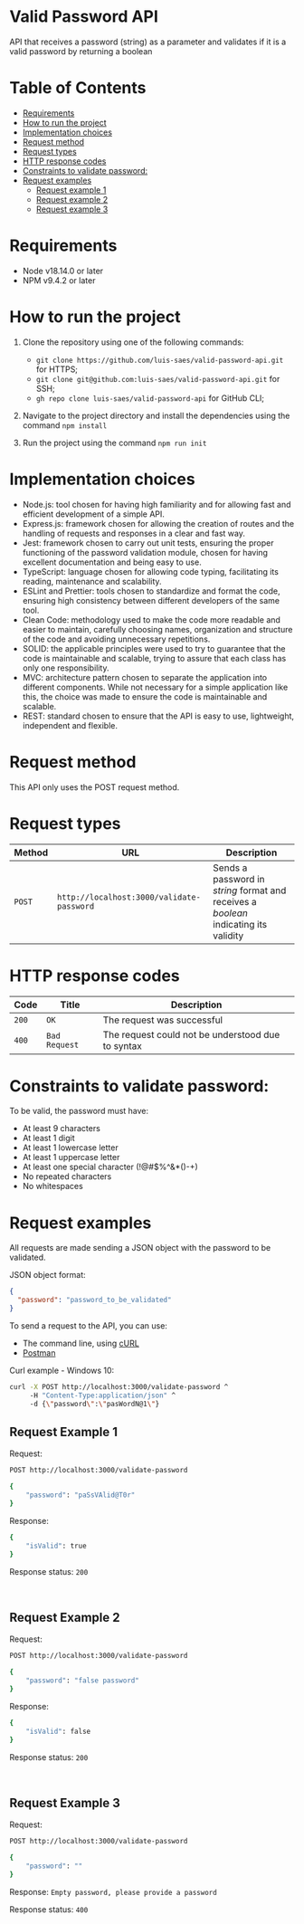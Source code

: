 # Valid Password API

API that receives a password (string) as a parameter and validates if it is a valid password by returning a boolean

# Table of Contents

- [Requirements](#requirements)
- [How to run the project](#how-to-run-the-project)
- [Implementation choices](#implementation-choices)
- [Request method](#request-method)
- [Request types](#request-types)
- [HTTP response codes](#http-response-codes)
- [Constraints to validate password:](#constraints-to-validate-password)
- [Request examples](#request-examples)
  - [Request example 1](#request-example-1)
  - [Request example 2](#request-example-2)
  - [Request example 3](#request-example-3)

# Requirements

- Node v18.14.0 or later
- NPM v9.4.2 or later

# How to run the project

1. Clone the repository using one of the following commands:

   - `git clone https://github.com/luis-saes/valid-password-api.git` for HTTPS;
   - `git clone git@github.com:luis-saes/valid-password-api.git` for SSH;
   - `gh repo clone luis-saes/valid-password-api` for GitHub CLI;

2. Navigate to the project directory and install the dependencies using the command `npm install`

3. Run the project using the command `npm run init`

# Implementation choices

- Node.js: tool chosen for having high familiarity and for allowing fast and efficient development of a simple API.
- Express.js: framework chosen for allowing the creation of routes and the handling of requests and responses in a clear and fast way.
- Jest: framework chosen to carry out unit tests, ensuring the proper functioning of the password validation module, chosen for having excellent documentation and being easy to use.
- TypeScript: language chosen for allowing code typing, facilitating its reading, maintenance and scalability.
- ESLint and Prettier: tools chosen to standardize and format the code, ensuring high consistency between different developers of the same tool.
- Clean Code: methodology used to make the code more readable and easier to maintain, carefully choosing names, organization and structure of the code and avoiding unnecessary repetitions.
- SOLID: the applicable principles were used to try to guarantee that the code is maintainable and scalable, trying to assure that each class has only one responsibility.
- MVC: architecture pattern chosen to separate the application into different components. While not necessary for a simple application like this, the choice was made to ensure the code is maintainable and scalable.
- REST: standard chosen to ensure that the API is easy to use, lightweight, independent and flexible.

# Request method

This API only uses the POST request method.

# Request types

| Method | URL                                       | Description                                                                          |
| ------ | ----------------------------------------- | ------------------------------------------------------------------------------------ |
| `POST` | `http://localhost:3000/validate-password` | Sends a password in _string_ format and receives a _boolean_ indicating its validity |

# HTTP response codes

| Code  | Title         | Description                                       |
| ----- | ------------- | ------------------------------------------------- |
| `200` | `OK`          | The request was successful                        |
| `400` | `Bad Request` | The request could not be understood due to syntax |

# Constraints to validate password:

To be valid, the password must have:

- At least 9 characters
- At least 1 digit
- At least 1 lowercase letter
- At least 1 uppercase letter
- At least one special character (!@#$%^&\*()-+)
- No repeated characters
- No whitespaces

# Request examples

All requests are made sending a JSON object with the password to be validated.

JSON object format:

```json
{
  "password": "password_to_be_validated"
}
```

To send a request to the API, you can use:

- The command line, using [cURL](https://curl.se/)
- [Postman](https://www.postman.com/)

Curl example - Windows 10:

```bash
curl -X POST http://localhost:3000/validate-password ^
     -H "Content-Type:application/json" ^
     -d {\"password\":\"pasWordN@1\"}
```

## Request Example 1

Request:

```bash
POST http://localhost:3000/validate-password

{
    "password": "paSsVAlid@T0r"
}
```

Response:

```bash
{
    "isValid": true
}
```

Response status: `200`

<br>

## Request Example 2

Request:

```bash
POST http://localhost:3000/validate-password

{
    "password": "false password"
}
```

Response:

```bash
{
    "isValid": false
}
```

Response status: `200`

<br>

## Request Example 3

Request:

```bash
POST http://localhost:3000/validate-password

{
    "password": ""
}
```

Response: `Empty password, please provide a password`

Response status: `400`
